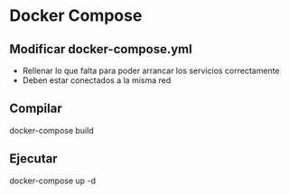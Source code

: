 # Docker Compose

## Modificar docker-compose.yml
- Rellenar lo que falta para poder arrancar los servicios correctamente
- Deben estar conectados a la misma red

## Compilar
docker-compose build

## Ejecutar
docker-compose up -d